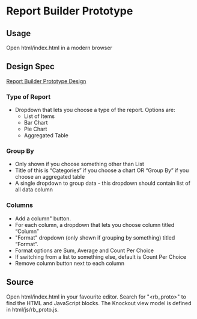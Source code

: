 Report Builder Prototype
========================

Usage
-----

Open html/index.html in a modern browser


Design Spec
-----------

[Report Builder Prototype Design](https://docs.google.com/document/d/18cm2wmajcysXNCFopXf0hKvoadC6hPB_gn6JHWixv0A/edit#)

### Type of Report

* Dropdown that lets you choose a type of the report. Options are:
  * List of Items
  * Bar Chart
  * Pie Chart
  * Aggregated Table

### Group By

* Only shown if you choose something other than List
* Title of this is “Categories” if you choose a chart OR “Group By” if you choose an aggregated table
* A single dropdown to group data - this dropdown should contain list of all data column

### Columns

* Add a column" button. 
* For each column, a dropdown that lets you choose column titled “Column”
* "Format" dropdown (only shown if grouping by something) titled “Format”.  
* Format options are Sum, Average and Count Per Choice
* If switching from a list to something else, default is Count Per Choice
* Remove column button  next to each column



Source
------

Open html/index.html in your favourite editor. Search for "<rb_proto>" to find
the HTML and JavaScript blocks. The Knockout view model is defined in
html/js/rb_proto.js.
